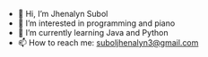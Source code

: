 - 👋 Hi, I’m Jhenalyn Subol
- 👀 I’m interested in programming and piano
- 🌱 I’m currently learning Java and Python
- 📫 How to reach me: suboljhenalyn3@gmail.com

<!---
jhenals/jhenals is a ✨ special ✨ repository because its `README.md` (this file) appears on your GitHub profile.
You can click the Preview link to take a look at your changes.
--->
